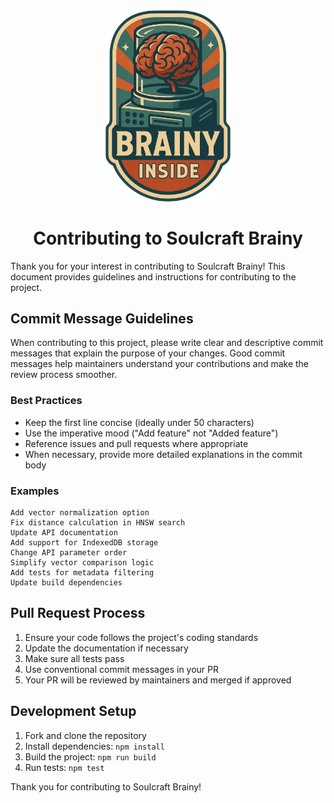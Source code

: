 <div align="center">
<img src="brainy.png" alt="Brainy Logo" width="200"/>

# Contributing to Soulcraft Brainy

</div>

Thank you for your interest in contributing to Soulcraft Brainy! This document provides guidelines and instructions for
contributing to the project.

## Commit Message Guidelines

When contributing to this project, please write clear and descriptive commit messages that explain the purpose of your
changes. Good commit messages help maintainers understand your contributions and make the review process smoother.

### Best Practices

- Keep the first line concise (ideally under 50 characters)
- Use the imperative mood ("Add feature" not "Added feature")
- Reference issues and pull requests where appropriate
- When necessary, provide more detailed explanations in the commit body

### Examples

```
Add vector normalization option
Fix distance calculation in HNSW search
Update API documentation
Add support for IndexedDB storage
Change API parameter order
Simplify vector comparison logic
Add tests for metadata filtering
Update build dependencies
```

## Pull Request Process

1. Ensure your code follows the project's coding standards
2. Update the documentation if necessary
3. Make sure all tests pass
4. Use conventional commit messages in your PR
5. Your PR will be reviewed by maintainers and merged if approved

## Development Setup

1. Fork and clone the repository
2. Install dependencies: `npm install`
3. Build the project: `npm run build`
4. Run tests: `npm test`

Thank you for contributing to Soulcraft Brainy!
